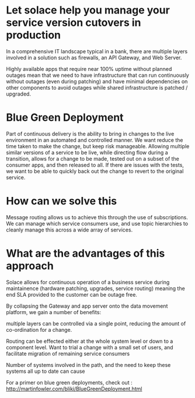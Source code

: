 # Let solace help you manage your service version cutovers in production

In a comprehensive IT landscape typical in a bank, there are multiple layers involved in a solution such as firewalls, an API Gateway, and Web Server.

Highly available apps that require near 100% uptime without planned outages mean that we need to have infrastructure that can run continuously without outages (even during patching) and have minimal dependencies on other components to avoid outages while shared infrastructure is patched / upgraded.

# Blue Green Deployment

Part of continuous delivery is the ability to bring in changes to the live environment in an automated and controlled manner.  We want reduce the time taken to make the change, but keep risk manageable.  Allowing multiple similar versions of a service to be live, while directing flow during a transition, allows for a change to be made, tested out on a subset of the consumer apps, and then released to all.  If there are issues with the tests, we want to be able to quickly back out the change to revert to the original service.

# How can we solve this

Message routing allows us to achieve this through the use of subscriptions.  We can manage which service consumers use, and use topic hierarchies to cleanly manage this across a wide array of services.

# What are the advantages of this approach

Solace allows for continuous operation of a business service during maintainence (hardware patching, upgrades, service routing) meaning the end SLA provided to the customer can be outage free.

By collapsing the Gateway and app server onto the data movement platform, we gain a number of benefits:

multiple layers can be controlled via a single point, reducing the amount of co-ordination for a change.

Routing can be effected either at the whole system level or down to a component level.  Want to trial a change with a small set of users, and facilitate migration of remaining service consumers

Number of systems involved in the path, and the need to keep these systems all up to date can cause




For a primer on blue green deployments, check out : http://martinfowler.com/bliki/BlueGreenDeployment.html
